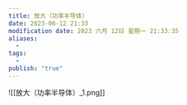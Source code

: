 ```yaml
---
title: 放大（功率半导体）
date: 2023-06-12 21:33
modification date: 2023 六月 12日 星期一 21:33:35
aliases:
  - 
tags:
  - 
publish: "true"
---
```


![[放大（功率半导体）_1.png]]
